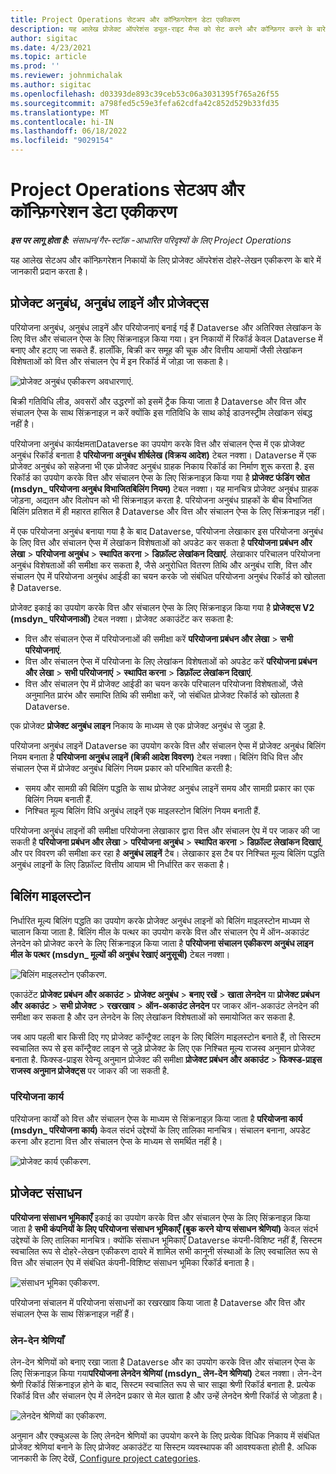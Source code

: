 ```yaml
---
title: Project Operations सेटअप और कॉन्फ़िगरेशन डेटा एकीकरण
description: यह आलेख प्रोजेक्ट ऑपरेशंस ड्यूल-राइट मैप्स को सेट करने और कॉन्फ़िगर करने के बारे में जानकारी प्रदान करता है।
author: sigitac
ms.date: 4/23/2021
ms.topic: article
ms.prod: ''
ms.reviewer: johnmichalak
ms.author: sigitac
ms.openlocfilehash: d03393de893c39ceb53c06a3031395f765a26f55
ms.sourcegitcommit: a798fed5c59e3fefa62cdfa42c852d529b33fd35
ms.translationtype: MT
ms.contentlocale: hi-IN
ms.lasthandoff: 06/18/2022
ms.locfileid: "9029154"
---
```

# <a name="project-operations-setup-and-configuration-data-integration"></a>Project Operations सेटअप और कॉन्फ़िगरेशन डेटा एकीकरण

_**इस पर लागू होता है:** संसाधन/गैर-स्टॉक -आधारित परिदृश्यों के लिए Project Operations_

यह आलेख सेटअप और कॉन्फ़िगरेशन निकायों के लिए प्रोजेक्ट ऑपरेशंस दोहरे-लेखन एकीकरण के बारे में जानकारी प्रदान करता है।

## <a name="project-contracts-contract-lines-and-projects"></a>प्रोजेक्ट अनुबंध, अनुबंध लाइनें और प्रोजेक्ट्स

परियोजना अनुबंध, अनुबंध लाइनें और परियोजनाएं बनाई गई हैं Dataverse और अतिरिक्त लेखांकन के लिए वित्त और संचालन ऐप्स के लिए सिंक्रनाइज़ किया गया। इन निकायों में रिकॉर्ड केवल Dataverse में बनाए और हटाए जा सकते हैं. हालाँकि, बिक्री कर समूह की चूक और वित्तीय आयामों जैसी लेखांकन विशेषताओं को वित्त और संचालन ऐप में इन रिकॉर्ड में जोड़ा जा सकता है।

  ![प्रोजेक्ट अनुबंध एकीकरण अवधारणाएं.](./media/1ProjectContract.jpg)

बिक्री गतिविधि लीड, अवसरों और उद्धरणों को इसमें ट्रैक किया जाता है Dataverse और वित्त और संचालन ऐप्स के साथ सिंक्रनाइज़ न करें क्योंकि इस गतिविधि के साथ कोई डाउनस्ट्रीम लेखांकन संबद्ध नहीं है।

परियोजना अनुबंध कार्यक्षमताDataverse का उपयोग करके वित्त और संचालन ऐप्स में एक प्रोजेक्ट अनुबंध रिकॉर्ड बनाता है **परियोजना अनुबंध शीर्षलेख (विक्रय आदेश)** टेबल नक्शा। Dataverse में एक प्रोजेक्ट अनुबंध को सहेजना भी एक प्रोजेक्ट अनुबंध ग्राहक निकाय रिकॉर्ड का निर्माण शुरू करता है. इस रिकॉर्ड का उपयोग करके वित्त और संचालन ऐप्स के लिए सिंक्रनाइज़ किया गया है **प्रोजेक्ट फंडिंग स्रोत (msdyn\_ परियोजना अनुबंध विभाजितबिलिंग नियम)** टेबल नक्शा। यह मानचित्र प्रोजेक्ट अनुबंध ग्राहक जोड़ना, अद्यतन और विलोपन को भी सिंक्रनाइज़ करता है. परियोजना अनुबंध ग्राहकों के बीच विभाजित बिलिंग प्रतिशत में ही महारत हासिल है Dataverse और वित्त और संचालन ऐप्स के लिए सिंक्रनाइज़ नहीं।

में एक परियोजना अनुबंध बनाया गया है के बाद Dataverse, परियोजना लेखाकार इस परियोजना अनुबंध के लिए वित्त और संचालन ऐप्स में लेखांकन विशेषताओं को अपडेट कर सकता है **परियोजना प्रबंधन और लेखा** > **परियोजना अनुबंध** > **स्थापित करना** > **डिफ़ॉल्ट लेखांकन दिखाएं**. लेखाकार परिचालन परियोजना अनुबंध विशेषताओं की समीक्षा कर सकता है, जैसे अनुरोधित वितरण तिथि और अनुबंध राशि, वित्त और संचालन ऐप में परियोजना अनुबंध आईडी का चयन करके जो संबंधित परियोजना अनुबंध रिकॉर्ड को खोलता है Dataverse.

प्रोजेक्ट इकाई का उपयोग करके वित्त और संचालन ऐप्स के लिए सिंक्रनाइज़ किया गया है **प्रोजेक्ट्स V2 (msdyn\_ परियोजनाओं)** टेबल नक्शा। प्रोजेक्ट अकाउंटेंट कर सकता है:

  - वित्त और संचालन ऐप्स में परियोजनाओं की समीक्षा करें **परियोजना प्रबंधन और लेखा** > **सभी परियोजनाएं**. 
  - वित्त और संचालन ऐप्स में परियोजना के लिए लेखांकन विशेषताओं को अपडेट करें **परियोजना प्रबंधन और लेखा** > **सभी परियोजनाएं** > **स्थापित करना** > **डिफ़ॉल्ट लेखांकन दिखाएं**.  
  - वित्त और संचालन ऐप में प्रोजेक्ट आईडी का चयन करके परिचालन परियोजना विशेषताओं, जैसे अनुमानित प्रारंभ और समाप्ति तिथि की समीक्षा करें, जो संबंधित प्रोजेक्ट रिकॉर्ड को खोलता है Dataverse.

एक प्रोजेक्ट **प्रोजेक्ट अनुबंध लाइन** निकाय के माध्यम से एक प्रोजेक्ट अनुबंध से जुड़ा है.

परियोजना अनुबंध लाइनें Dataverse का उपयोग करके वित्त और संचालन ऐप्स में प्रोजेक्ट अनुबंध बिलिंग नियम बनाता है **परियोजना अनुबंध लाइनें (बिक्री आदेश विवरण)** टेबल नक्शा। बिलिंग विधि वित्त और संचालन ऐप्स में प्रोजेक्ट अनुबंध बिलिंग नियम प्रकार को परिभाषित करती है:

  - समय और सामग्री की बिलिंग पद्धति के साथ प्रोजेक्ट अनुबंध लाइनें समय और सामग्री प्रकार का एक बिलिंग नियम बनाती हैं.
  - निश्चित मूल्य बिलिंग विधि अनुबंध लाइनें एक माइलस्टोन बिलिंग नियम बनाती हैं.

परियोजना अनुबंध लाइनों की समीक्षा परियोजना लेखाकार द्वारा वित्त और संचालन ऐप में पर जाकर की जा सकती है **परियोजना प्रबंधन और लेखा** > **परियोजना अनुबंध** > **स्थापित करना** > **डिफ़ॉल्ट लेखांकन दिखाएं**, और पर विवरण की समीक्षा कर रहा है **अनुबंध लाइनें** टैब। लेखाकार इस टैब पर निश्चित मूल्य बिलिंग पद्धति अनुबंध लाइनों के लिए डिफ़ॉल्ट वित्तीय आयाम भी निर्धारित कर सकता है।

## <a name="billing-milestones"></a>बिलिंग माइलस्टोन

निर्धारित मूल्य बिलिंग पद्धति का उपयोग करके प्रोजेक्ट अनुबंध लाइनों को बिलिंग माइलस्टोन माध्यम से चालान किया जाता है. बिलिंग मील के पत्थर का उपयोग करके वित्त और संचालन ऐप में ऑन-अकाउंट लेनदेन को प्रोजेक्ट करने के लिए सिंक्रनाइज़ किया जाता है **परियोजना संचालन एकीकरण अनुबंध लाइन मील के पत्थर (msdyn\_ मूल्यों की अनुबंध रेखाएं अनुसूची)** टेबल नक्शा।

  ![बिलिंग माइलस्टोन एकीकरण.](./media/2Milestones.jpg)

एकाउंटेंट **प्रोजेक्ट प्रबंधन और अकाउंट** > **प्रोजेक्ट अनुबंध** > **बनाए रखें** > **खाता लेनदेन** या **प्रोजेक्ट प्रबंधन और अकाउंट** > **सभी प्रोजेक्ट** > **रखरखाव** > **ऑन-अकाउंट लेनदेन** पर जाकर ऑन-अकाउंट लेनदेन की समीक्षा कर सकता है और उन लेनदेन के लिए लेखांकन विशेषताओं को समायोजित कर सकता है.

जब आप पहली बार किसी दिए गए प्रोजेक्ट कॉन्ट्रैक्ट लाइन के लिए बिलिंग माइलस्टोन बनाते हैं, तो सिस्टम स्वचालित रूप से इस कॉन्ट्रैक्ट लाइन से जुड़े प्रोजेक्ट के लिए एक निश्चित मूल्य राजस्व अनुमान प्रोजेक्ट बनाता है. फिक्स्ड-प्राइस रेवेन्यू अनुमान प्रोजेक्ट की समीक्षा **प्रोजेक्ट प्रबंधन और अकाउंट** > **फिक्स्ड-प्राइस राजस्व अनुमान प्रोजेक्ट्स** पर जाकर की जा सकती है.

### <a name="project-tasks"></a>परियोजना कार्य

परियोजना कार्यों को वित्त और संचालन ऐप्स के माध्यम से सिंक्रनाइज़ किया जाता है **परियोजना कार्य (msdyn\_ परियोजना कार्य)** केवल संदर्भ उद्देश्यों के लिए तालिका मानचित्र। संचालन बनाना, अपडेट करना और हटाना वित्त और संचालन ऐप्स के माध्यम से समर्थित नहीं है।

  ![प्रोजेक्ट कार्य एकीकरण.](./media/3Tasks.jpg)

## <a name="project-resources"></a>प्रोजेक्ट संसाधन

**परियोजना संसाधन भूमिकाएँ** इकाई का उपयोग करके वित्त और संचालन ऐप्स के लिए सिंक्रनाइज़ किया जाता है **सभी कंपनियों के लिए परियोजना संसाधन भूमिकाएँ (बुक करने योग्य संसाधन श्रेणियां)** केवल संदर्भ उद्देश्यों के लिए तालिका मानचित्र। क्योंकि संसाधन भूमिकाएँ Dataverse कंपनी-विशिष्ट नहीं हैं, सिस्टम स्वचालित रूप से दोहरे-लेखन एकीकरण दायरे में शामिल सभी कानूनी संस्थाओं के लिए स्वचालित रूप से वित्त और संचालन ऐप में संबंधित कंपनी-विशिष्ट संसाधन भूमिका रिकॉर्ड बनाता है।

![संसाधन भूमिका एकीकरण.](./media/5Resources.jpg)

परियोजना संचालन में परियोजना संसाधनों का रखरखाव किया जाता है Dataverse और वित्त और संचालन ऐप्स के साथ सिंक्रनाइज़ नहीं हैं।

### <a name="transaction-categories"></a>लेन-देन श्रेणियाँ

लेन-देन श्रेणियों को बनाए रखा जाता है Dataverse और का उपयोग करके वित्त और संचालन ऐप्स के लिए सिंक्रनाइज़ किया गया**परियोजना लेनदेन श्रेणियां (msdyn\_ लेन-देन श्रेणियां)** टेबल नक्शा। लेन-देन श्रेणी रिकॉर्ड सिंक्रनाइज़ होने के बाद, सिस्टम स्वचालित रूप से चार साझा श्रेणी रिकॉर्ड बनाता है. प्रत्येक रिकॉर्ड वित्त और संचालन ऐप में लेनदेन प्रकार से मेल खाता है और उन्हें लेनदेन श्रेणी रिकॉर्ड से जोड़ता है।

![लेनदेन श्रेणियों का एकीकरण.](./media/4TransactionCategories.jpg)

अनुमान और एक्चुअल्स के लिए लेनदेन श्रेणियों का उपयोग करने के लिए प्रत्येक विधिक निकाय में संबंधित प्रोजेक्ट श्रेणियां बनाने के लिए प्रोजेक्ट अकाउंटेंट या सिस्टम व्यवस्थापक की आवश्यकता होती है. अधिक जानकारी के लिए देखें, [Configure project categories](../project-accounting/configure-project-categories.md).
